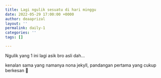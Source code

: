 ```yaml
---
title: Lagi ngulik sesuatu di hari minggu
date: 2022-05-29 17:00:00 +0000
author: deaaprizal
layout: ''
permalink: daily-1
categories: ''
tags: []

---
```

Ngulik yang 1 ini lagi asik bro asli dah...

kenalan sama yang namanya nona jekyll, pandangan pertama yang cukup berkesan 💖
